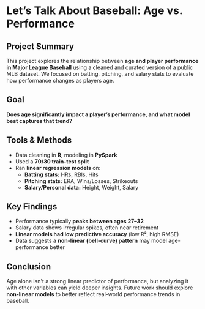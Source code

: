 # Let’s Talk About Baseball: Age vs. Performance


## Project Summary

This project explores the relationship between **age and player performance in Major League Baseball** using a cleaned and curated version of a public MLB dataset. We focused on batting, pitching, and salary stats to evaluate how performance changes as players age.

## Goal

**Does age significantly impact a player’s performance, and what model best captures that trend?**

## Tools & Methods

- Data cleaning in **R**, modeling in **PySpark**
- Used a **70/30 train-test split**
- Ran **linear regression models** on:
  - **Batting stats:** HRs, RBIs, Hits  
  - **Pitching stats:** ERA, Wins/Losses, Strikeouts  
  - **Salary/Personal data:** Height, Weight, Salary

## Key Findings

- Performance typically **peaks between ages 27–32**
- Salary data shows irregular spikes, often near retirement
- **Linear models had low predictive accuracy** (low R², high RMSE)
- Data suggests a **non-linear (bell-curve) pattern** may model age-performance better

## Conclusion

Age alone isn't a strong linear predictor of performance, but analyzing it with other variables can yield deeper insights. Future work should explore **non-linear models** to better reflect real-world performance trends in baseball.